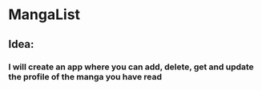 # MangaList
## Idea:
### I will create an app where you can add, delete, get and update the profile of the manga you have read
